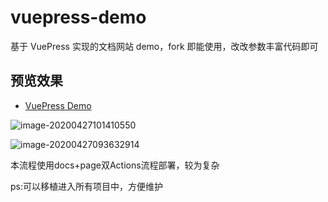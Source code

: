 # vuepress-demo
基于 VuePress 实现的文档网站 demo，fork 即能使用，改改参数丰富代码即可



## 预览效果

* [VuePress Demo](https://wugenqiang.github.io/vuepress-demo/)

![image-20200427101410550](https://gitee.com/wugenqiang/PictureBed/raw/master/CS-Notes/20200427101412.png)

![image-20200427093632914](https://gitee.com/wugenqiang/PictureBed/raw/master/CS-Notes/20200427093634.png)



本流程使用docs+page双Actions流程部署，较为复杂

ps:可以移植进入所有项目中，方便维护